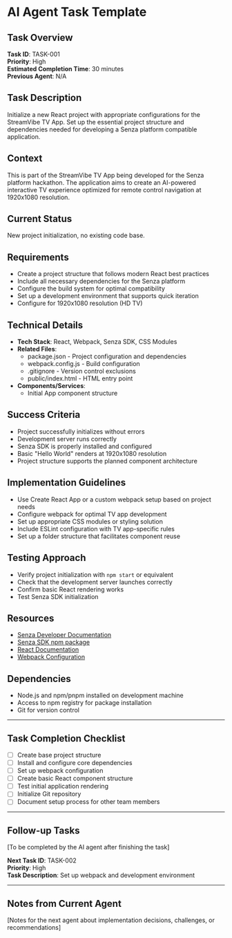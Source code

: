 # AI Agent Task Template

## Task Overview
**Task ID**: TASK-001  
**Priority**: High  
**Estimated Completion Time**: 30 minutes  
**Previous Agent**: N/A

## Task Description
Initialize a new React project with appropriate configurations for the StreamVibe TV App. Set up the essential project structure and dependencies needed for developing a Senza platform compatible application.

## Context
This is part of the StreamVibe TV App being developed for the Senza platform hackathon. The application aims to create an AI-powered interactive TV experience optimized for remote control navigation at 1920x1080 resolution.

## Current Status
New project initialization, no existing code base.

## Requirements
- Create a project structure that follows modern React best practices
- Include all necessary dependencies for the Senza platform
- Configure the build system for optimal compatibility
- Set up a development environment that supports quick iteration
- Configure for 1920x1080 resolution (HD TV)

## Technical Details
- **Tech Stack**: React, Webpack, Senza SDK, CSS Modules
- **Related Files**: 
  - package.json - Project configuration and dependencies
  - webpack.config.js - Build configuration
  - .gitignore - Version control exclusions
  - public/index.html - HTML entry point
- **Components/Services**: 
  - Initial App component structure

## Success Criteria
- Project successfully initializes without errors
- Development server runs correctly
- Senza SDK is properly installed and configured
- Basic "Hello World" renders at 1920x1080 resolution
- Project structure supports the planned component architecture

## Implementation Guidelines
- Use Create React App or a custom webpack setup based on project needs
- Configure webpack for optimal TV app development
- Set up appropriate CSS modules or styling solution
- Include ESLint configuration with TV app-specific rules
- Set up a folder structure that facilitates component reuse

## Testing Approach
- Verify project initialization with `npm start` or equivalent
- Check that the development server launches correctly
- Confirm basic React rendering works
- Test Senza SDK initialization

## Resources
- [Senza Developer Documentation](https://developer.synamedia.com/senza/docs/overview)
- [Senza SDK npm package](https://www.npmjs.com/package/senza-sdk)
- [React Documentation](https://reactjs.org/docs/getting-started.html)
- [Webpack Configuration](https://webpack.js.org/configuration/)

## Dependencies
- Node.js and npm/pnpm installed on development machine
- Access to npm registry for package installation
- Git for version control

---

## Task Completion Checklist
- [ ] Create base project structure
- [ ] Install and configure core dependencies
- [ ] Set up webpack configuration
- [ ] Create basic React component structure
- [ ] Test initial application rendering
- [ ] Initialize Git repository
- [ ] Document setup process for other team members

---

## Follow-up Tasks
[To be completed by the AI agent after finishing the task]

**Next Task ID**: TASK-002  
**Priority**: High  
**Task Description**: Set up webpack and development environment

---

## Notes from Current Agent
[Notes for the next agent about implementation decisions, challenges, or recommendations] 
